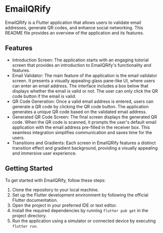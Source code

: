 # EmailQRify

EmailQRify is a Flutter application that allows users to validate email addresses, generate QR codes, and enhance social networking. This README file provides an overview of the application and its features.


## Features
* Introduction Screen: The application starts with an engaging tutorial screen that provides an introduction to EmailQRify's functionality and features.
* Email Validator: The main feature of the application is the email validator screen. It presents a visually appealing glass pane-like UI, where users can enter an email address. The interface includes a box below that displays whether the email is valid or not. The user can only click the QR code button if the email is valid.
* QR Code Generation: Once a valid email address is entered, users can generate a QR code by clicking the QR code button. The application generates a unique QR code based on the validated email address.
* Generated QR Code Screen: The final screen displays the generated QR code. When the QR code is scanned, it prompts the user's default email application with the email address pre-filled in the receiver box. This seamless integration simplifies communication and saves time for the users.
* Transitions and Gradients: Each screen in EmailQRify features a distinct transition effect and gradient background, providing a visually appealing and immersive user experience.

## Getting Started

To get started with EmailQRify, follow these steps:

1. Clone the repository to your local machine.
2. Set up the Flutter development environment by following the official Flutter documentation.
3. Open the project in your preferred IDE or text editor.
4. Install the required dependencies by running `flutter pub get` in the project directory.
5. Run the application using a simulator or connected device by executing `flutter run`.



